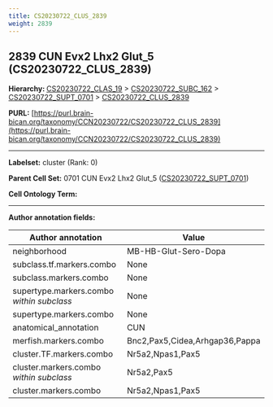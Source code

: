 ```yaml
---
title: CS20230722_CLUS_2839
weight: 2839
---
```

## 2839 CUN Evx2 Lhx2 Glut_5 (CS20230722_CLUS_2839)
<b>Hierarchy: </b>
[CS20230722_CLAS_19](../CS20230722_CLAS_19) >
[CS20230722_SUBC_162](../CS20230722_SUBC_162) >
[CS20230722_SUPT_0701](../CS20230722_SUPT_0701) >
[CS20230722_CLUS_2839](../CS20230722_CLUS_2839)

**PURL:** [https://purl.brain-bican.org/taxonomy/CCN20230722/CS20230722_CLUS_2839](https://purl.brain-bican.org/taxonomy/CCN20230722/CS20230722_CLUS_2839)

---


**Labelset:** cluster (Rank: 0)

**Parent Cell Set:** 0701 CUN Evx2 Lhx2 Glut_5 ([CS20230722_SUPT_0701](../CS20230722_SUPT_0701))



**Cell Ontology Term:** 

[MARKER GENES.]: #


---

[TRANSFERRED ANNOTATIONS.]: #


[AUTHOR ANNOTATION FIELDS.]: #


**Author annotation fields:**

| Author annotation | Value |
|-------------------|-------|
|neighborhood|MB-HB-Glut-Sero-Dopa|
|subclass.tf.markers.combo|None|
|subclass.markers.combo|None|
|supertype.markers.combo _within subclass_|None|
|supertype.markers.combo|None|
|anatomical_annotation|CUN|
|merfish.markers.combo|Bnc2,Pax5,Cidea,Arhgap36,Pappa|
|cluster.TF.markers.combo|Nr5a2,Npas1,Pax5|
|cluster.markers.combo _within subclass_|Nr5a2,Pax5|
|cluster.markers.combo|Nr5a2,Npas1,Pax5|

